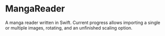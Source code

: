 # MangaReader
A manga reader written in Swift. Current progress allows importing a single or multiple images, rotating, and an unfinished scaling option.
